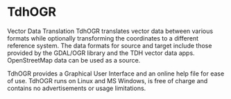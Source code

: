 # TdhOGR
Vector Data Translation
TdhOGR translates vector data between various formats while optionally transforming the coordinates to a different reference system.  The data formats for source and target include those provided by the GDAL/OGR library and the TDH vector data apps. OpenStreetMap data can be used as a source.  

TdhOGR provides a Graphical User Interface and an online help file for ease of use. TdhOGR runs on Linux and MS Windows, is free of charge and contains no advertisements or usage limitations. 
